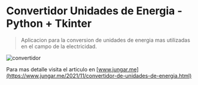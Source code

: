 # Convertidor  Unidades de Energia - Python + Tkinter 

> Aplicacion para la conversion de unidades de energia mas utilizadas en el campo de la electricidad.

![convertidor](https://blogger.googleusercontent.com/img/a/AVvXsEgqcS6djJIC4PWmmEamg-vlYy6c_CSlwjCB0vdQDy81Xu45SulBBWD9xiMJmfzuResZawpoIML6jU3tBFqz7JZux5Rk8nl5C_neea51iNRqyIh-PrMlQdiMq1JWF_DBfFVre4Tky3UDEigvZ0-shnCZYIlapvIxz8gDzrTarie4qiuHWoCO-t1AYdWd9w=s527)



Para mas detalle visita el articulo en [www.jungar.me](https://www.jungar.me/2021/11/convertidor-de-unidades-de-energia.html)
 

